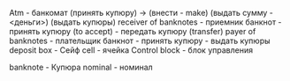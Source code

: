 Atm - банкомат
(принять купюру) ->
(внести - make)
(выдать сумму - <деньги>)
(выдать купюры)
    receiver of banknotes - приемник банкнот
        - принять купюру (to accept)
        - передать купюру (transfer)
    payer of banknotes - плательщик банкнот
            - принять купюру
            - выдать купюры
    deposit box - Сейф
        cell - ячейка
    Control block - блок управления

banknote - Купюра
    nominal - номинал